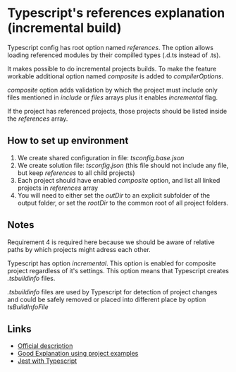 # Typescript's references explanation (incremental build)

Typescript config has root option named *references*. The option allows loading referenced modules by their compilled types (.d.ts instead of .ts).

It makes possible to do incremental projects builds. To make the feature workable additional option named *composite* is added to *compilerOptions*.

*composite* option adds validation by which the project must include only files mentioned in *include* or *files* arrays plus it enables *incremental* flag.

If the project has referenced projects, those projects should be listed inside the *references* array.

## How to set up environment

1. We create shared configuration in file: *tsconfig.base.json*
2. We create solution file: *tsconfig.json* (this file should not include any file, but keep *references* to all child projects)
3. Each project should have enabled *composite* option, and list all linked projects in *references* array
4. You will need to either set the *outDir* to an explicit subfolder of the output folder, or set the *rootDir* to the common root of all project folders.

## Notes
  Requirement 4 is required here because we should be aware of relative paths by which projects might adress each other.

  Typescript has option *incremental*. This option is enabled for composite project regardless of it's settings. This option means that Typescript creates *.tsbuildinfo* files.

  *.tsbuildinfo* files are used by Typescript for detection of project changes and could be safely removed or placed into different place by option *tsBuildInfoFile*

## Links
- [Official description](https://www.typescriptlang.org/docs/handbook/project-references.html)
- [Good Explanation using project examples](https://wallis.dev/blog/typescript-project-references)
- [Jest with Typescript](https://kulshekhar.github.io/ts-jest/)
